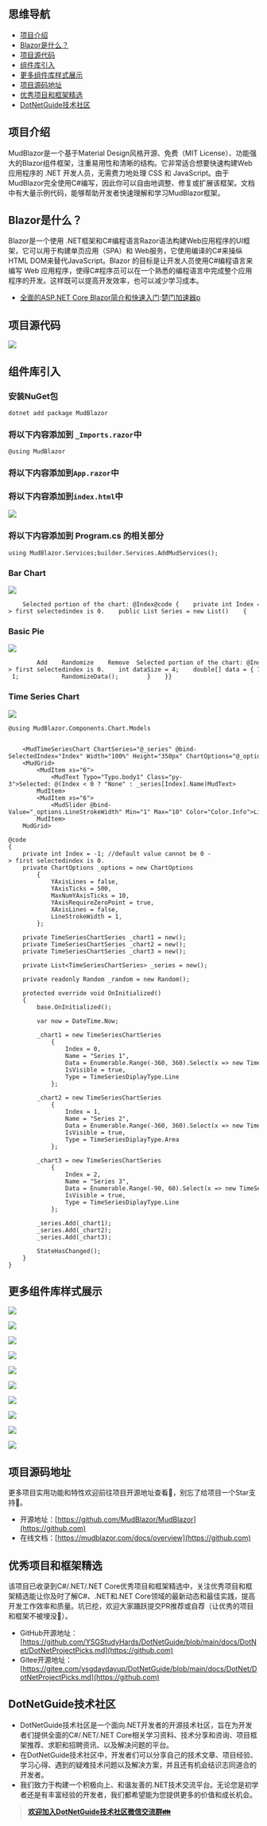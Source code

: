 ## 思维导航

* [项目介绍](https://github.com)
* [Blazor是什么？](https://github.com)
* [项目源代码](https://github.com)
* [组件库引入](https://github.com)
* [更多组件库样式展示](https://github.com)
* [项目源码地址](https://github.com)
* [优秀项目和框架精选](https://github.com)
* [DotNetGuide技术社区](https://github.com)

## 项目介绍


MudBlazor是一个基于Material Design风格开源、免费（MIT License）、功能强大的Blazor组件框架，注重易用性和清晰的结构。它非常适合想要快速构建Web应用程序的 .NET 开发人员，无需费力地处理 CSS 和 JavaScript。由于MudBlazor完全使用C\#编写，因此你可以自由地调整、修复或扩展该框架。文档中有大量示例代码，能够帮助开发者快速理解和学习MudBlazor框架。


## Blazor是什么？


Blazor是一个使用 .NET框架和C\#编程语言Razor语法构建Web应用程序的UI框架，它可以用于构建单页应用（SPA）和 Web服务，它使用编译的C\#来操纵HTML DOM来替代JavaScript。Blazor 的目标是让开发人员使用C\#编程语言来编写 Web 应用程序，使得C\#程序员可以在一个熟悉的编程语言中完成整个应用程序的开发。这样既可以提高开发效率，也可以减少学习成本。


* [全面的ASP.NET Core Blazor简介和快速入门](https://github.com):[楚门加速器p](https://tianchuang88.com)


## 项目源代码


![](https://img2024.cnblogs.com/blog/1336199/202411/1336199-20241108225052535-194838200.png)


## 组件库引入


### 安装NuGet包



```
dotnet add package MudBlazor
```

### 将以下内容添加到 `_Imports.razor`中



```
@using MudBlazor
```

### 将以下内容添加到`App.razor`中



### 将以下内容添加到`index.html`中



![](https://img2024.cnblogs.com/blog/1336199/202411/1336199-20241108225109853-481513278.png)


### 将以下内容添加到 Program.cs 的相关部分



```
using MudBlazor.Services;builder.Services.AddMudServices();
```

### Bar Chart


![](https://img2024.cnblogs.com/blog/1336199/202411/1336199-20241108225218839-764589246.png)



```
    Selected portion of the chart: @Index@code {    private int Index = -1; //default value cannot be 0 -> first selectedindex is 0.    public List Series = new List()    {        new ChartSeries() { Name = "United States", Data = new double[] { 40, 20, 25, 27, 46, 60, 48, 80, 15 } },        new ChartSeries() { Name = "Germany", Data = new double[] { 19, 24, 35, 13, 28, 15, 13, 16, 31 } },        new ChartSeries() { Name = "Sweden", Data = new double[] { 8, 6, 11, 13, 4, 16, 10, 16, 18 } },    };    public string[] XAxisLabels = { "Jan", "Feb", "Mar", "Apr", "May", "Jun", "Jul", "Aug", "Sep" };}
```

### Basic Pie


![](https://img2024.cnblogs.com/blog/1336199/202411/1336199-20241108225235243-2114979412.png)



```
        Add    Randomize    Remove  Selected portion of the chart: @Index@code {    private int Index = -1; //default value cannot be 0 -> first selectedindex is 0.    int dataSize = 4;    double[] data = { 77, 25, 20, 5 };    string[] labels = { "Uranium", "Plutonium", "Thorium", "Caesium", "Technetium", "Promethium",                        "Polonium", "Astatine", "Radon", "Francium", "Radium", "Actinium", "Protactinium",                        "Neptunium", "Americium", "Curium", "Berkelium", "Californium", "Einsteinium", "Mudblaznium" };    Random random = new Random();    void RandomizeData()    {        var new_data = new double[dataSize];        for (int i = 0; i < new_data.Length; i++)            new_data[i] = random.NextDouble() * 100;        data = new_data;        StateHasChanged();    }    void AddDataSize()    {        if (dataSize < 20)        {            dataSize = dataSize + 1;            RandomizeData();        }    }    void RemoveDataSize()    {        if (dataSize > 0)        {            dataSize = dataSize - 1;            RandomizeData();        }    }}
```

### Time Series Chart


![](https://img2024.cnblogs.com/blog/1336199/202411/1336199-20241108225254328-1775754941.png)



```
@using MudBlazor.Components.Chart.Models


    <MudTimeSeriesChart ChartSeries="@_series" @bind-SelectedIndex="Index" Width="100%" Height="350px" ChartOptions="@_options" CanHideSeries TimeLabelSpacing="TimeSpan.FromMinutes(5)" />
    <MudGrid>
        <MudItem xs="6">
            <MudText Typo="Typo.body1" Class="py-3">Selected: @(Index < 0 ? "None" : _series[Index].Name)MudText>
        MudItem>
        <MudItem xs="6">
            <MudSlider @bind-Value="_options.LineStrokeWidth" Min="1" Max="10" Color="Color.Info">Line Width: @_options.LineStrokeWidth.ToString()MudSlider>
        MudItem>
    MudGrid>

@code
{
    private int Index = -1; //default value cannot be 0 -> first selectedindex is 0.
    private ChartOptions _options = new ChartOptions
        {
            YAxisLines = false,
            YAxisTicks = 500,
            MaxNumYAxisTicks = 10,
            YAxisRequireZeroPoint = true,
            XAxisLines = false,
            LineStrokeWidth = 1,
        };

    private TimeSeriesChartSeries _chart1 = new();
    private TimeSeriesChartSeries _chart2 = new();
    private TimeSeriesChartSeries _chart3 = new();

    private List<TimeSeriesChartSeries> _series = new();

    private readonly Random _random = new Random();

    protected override void OnInitialized()
    {
        base.OnInitialized();

        var now = DateTime.Now;

        _chart1 = new TimeSeriesChartSeries
            {
                Index = 0,
                Name = "Series 1",
                Data = Enumerable.Range(-360, 360).Select(x => new TimeSeriesChartSeries.TimeValue(now.AddSeconds(x * 10), _random.Next(6000, 15000))).ToList(),
                IsVisible = true,
                Type = TimeSeriesDiplayType.Line
            };

        _chart2 = new TimeSeriesChartSeries
            {
                Index = 1,
                Name = "Series 2",
                Data = Enumerable.Range(-360, 360).Select(x => new TimeSeriesChartSeries.TimeValue(now.AddSeconds(x * 10), _random.Next(0, 7000))).ToList(),
                IsVisible = true,
                Type = TimeSeriesDiplayType.Area
            };

        _chart3 = new TimeSeriesChartSeries
            {
                Index = 2,
                Name = "Series 3",
                Data = Enumerable.Range(-90, 60).Select(x => new TimeSeriesChartSeries.TimeValue(now.AddSeconds(x * 30), _random.Next(4000, 10000))).ToList(),
                IsVisible = true,
                Type = TimeSeriesDiplayType.Line
            };

        _series.Add(_chart1);
        _series.Add(_chart2);
        _series.Add(_chart3);

        StateHasChanged();
    }
}

```

## 更多组件库样式展示


![](https://img2024.cnblogs.com/blog/1336199/202411/1336199-20241108225311278-93547181.png)


![](https://img2024.cnblogs.com/blog/1336199/202411/1336199-20241108225315373-2063037986.png)


![](https://img2024.cnblogs.com/blog/1336199/202411/1336199-20241108225321606-47032519.png)


![](https://img2024.cnblogs.com/blog/1336199/202411/1336199-20241108225327115-1743100743.png)


![](https://img2024.cnblogs.com/blog/1336199/202411/1336199-20241108225334029-948278536.png)


![](https://img2024.cnblogs.com/blog/1336199/202411/1336199-20241108225339887-987680246.png)


![](https://img2024.cnblogs.com/blog/1336199/202411/1336199-20241108225347708-466134297.png)


![](https://img2024.cnblogs.com/blog/1336199/202411/1336199-20241108225353183-1000873505.png)


![](https://img2024.cnblogs.com/blog/1336199/202411/1336199-20241108225358672-1300065145.png)


![](https://img2024.cnblogs.com/blog/1336199/202411/1336199-20241108225404145-1304409029.png)


## 项目源码地址


更多项目实用功能和特性欢迎前往项目开源地址查看👀，别忘了给项目一个Star支持💖。


* 开源地址：[https://github.com/MudBlazor/MudBlazor](https://github.com)
* 在线文档：[https://mudblazor.com/docs/overview](https://github.com)


## 优秀项目和框架精选


该项目已收录到C\#/.NET/.NET Core优秀项目和框架精选中，关注优秀项目和框架精选能让你及时了解C\#、.NET和.NET Core领域的最新动态和最佳实践，提高开发工作效率和质量。坑已挖，欢迎大家踊跃提交PR推荐或自荐（让优秀的项目和框架不被埋没🤞）。


* GitHub开源地址：[https://github.com/YSGStudyHards/DotNetGuide/blob/main/docs/DotNet/DotNetProjectPicks.md](https://github.com)
* Gitee开源地址：[https://gitee.com/ysgdaydayup/DotNetGuide/blob/main/docs/DotNet/DotNetProjectPicks.md](https://github.com)


## DotNetGuide技术社区


* DotNetGuide技术社区是一个面向.NET开发者的开源技术社区，旨在为开发者们提供全面的C\#/.NET/.NET Core相关学习资料、技术分享和咨询、项目框架推荐、求职和招聘资讯、以及解决问题的平台。
* 在DotNetGuide技术社区中，开发者们可以分享自己的技术文章、项目经验、学习心得、遇到的疑难技术问题以及解决方案，并且还有机会结识志同道合的开发者。
* 我们致力于构建一个积极向上、和谐友善的.NET技术交流平台。无论您是初学者还是有丰富经验的开发者，我们都希望能为您提供更多的价值和成长机会。



> [**欢迎加入DotNetGuide技术社区微信交流群👪**](https://github.com)


